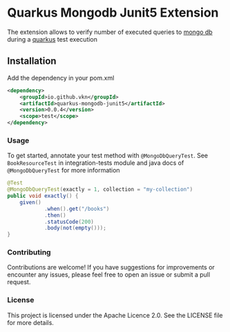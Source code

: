 # Quarkus Mongodb Junit5 Extension

The extension allows to verify number of executed queries to [mongo db](https://www.mongodb.com/) during 
a [quarkus](https://quarkus.io/) test execution 



## Installation

Add the dependency in your pom.xml

```xml
<dependency>
    <groupId>io.github.vkn</groupId>
    <artifactId>quarkus-mongodb-junit5</artifactId>
    <version>0.0.4</version>
    <scope>test</scope>
</dependency>
```


### Usage
To get started, annotate your test method with `@MongoDbQueryTest`. See `BookResourceTest` in integration-tests module
and java docs of `@MongoDbQueryTest` for more information


```java
@Test
@MongoDbQueryTest(exactly = 1, collection = "my-collection")
public void exactly() {
    given()
            .when().get("/books")
            .then()
            .statusCode(200)
            .body(not(empty()));
}
```

### Contributing
Contributions are welcome! If you have suggestions for improvements or encounter any issues,
please feel free to open an issue or submit a pull request.

### License
This project is licensed under the Apache Licence 2.0. See the LICENSE file for more details.

